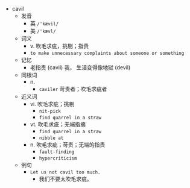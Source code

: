 - cavil
  - 发音
    - 英 `/'kævil/`
    - 美 `/'kævl/`
  - 词义
    - v. 吹毛求疵，挑剔；指责
    - `to make unnecessary complaints about someone or something`
  - 记忆
    - 老指责 (cavil) 我， 生活变得像地狱 (devil)
  - 同根词
    - n.
      - `caviler` 苛责者；吹毛求疵者
  - 近义词
    - vi. 吹毛求疵；挑剔
      - `nit-pick`
      - `find quarrel in a straw`
    - vt. 吹毛求疵；无端指摘
      - `find quarrel in a straw`
      - `nibble at`
    - n. 吹毛求疵；苛责；无端的指责
      - `fault-finding`
      - `hypercriticism`
  - 例句
    - `Let us not cavil too much.`
      - 我们不要太吹毛求疵。

